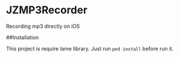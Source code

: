 JZMP3Recorder
==============

Recording mp3 directly on iOS

##Installation

This project is require lame library.
Just run `pod install` before run it.


